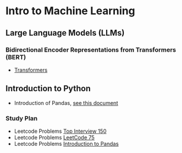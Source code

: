 # Intro to Machine Learning

## Large Language Models (LLMs)

### Bidirectional Encoder Representations from Transformers (BERT)
  * [Transformers](https://github.com/huggingface/transformers)

## Introduction to Python
* Introduction of Pandas, [see this document](docs/Basics-Pandas.md)
### Study Plan
 * Leetcode Problems [Top Interview 150](https://leetcode.com/studyplan/top-interview-150/)
 * Leetcode Problems [LeetCode 75](https://leetcode.com/studyplan/leetcode-75/)
 * Leetcode Problems [Introduction to Pandas](https://leetcode.com/studyplan/introduction-to-pandas/)

